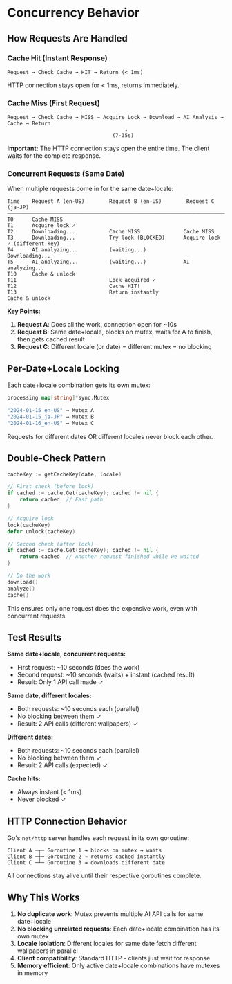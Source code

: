 # Concurrency Behavior

## How Requests Are Handled

### Cache Hit (Instant Response)
```
Request → Check Cache → HIT → Return (< 1ms)
```

HTTP connection stays open for < 1ms, returns immediately.

### Cache Miss (First Request)

```
Request → Check Cache → MISS → Acquire Lock → Download → AI Analysis → Cache → Return
                                      ↓
                                  (7-35s)
```

**Important:** The HTTP connection stays open the entire time. The client waits for the complete response.

### Concurrent Requests (Same Date)

When multiple requests come in for the same date+locale:

```
Time    Request A (en-US)        Request B (en-US)        Request C (ja-JP)
────────────────────────────────────────────────────────────────────────────────────
T0      Cache MISS
T1      Acquire lock ✓
T2      Downloading...           Cache MISS              Cache MISS
T3      Downloading...           Try lock (BLOCKED)      Acquire lock ✓ (different key)
T4      AI analyzing...          (waiting...)            Downloading...
T5      AI analyzing...          (waiting...)            AI analyzing...
T10     Cache & unlock
T11                              Lock acquired ✓
T12                              Cache HIT!
T13                              Return instantly                       Cache & unlock
```

**Key Points:**

1. **Request A**: Does all the work, connection open for ~10s
2. **Request B**: Same date+locale, blocks on mutex, waits for A to finish, then gets cached result
3. **Request C**: Different locale (or date) = different mutex = no blocking

## Per-Date+Locale Locking

Each date+locale combination gets its own mutex:

```go
processing map[string]*sync.Mutex

"2024-01-15_en-US" → Mutex A
"2024-01-15_ja-JP" → Mutex B
"2024-01-16_en-US" → Mutex C
```

Requests for different dates OR different locales never block each other.

## Double-Check Pattern

```go
cacheKey := getCacheKey(date, locale)

// First check (before lock)
if cached := cache.Get(cacheKey); cached != nil {
    return cached  // Fast path
}

// Acquire lock
lock(cacheKey)
defer unlock(cacheKey)

// Second check (after lock)
if cached := cache.Get(cacheKey); cached != nil {
    return cached  // Another request finished while we waited
}

// Do the work
download()
analyze()
cache()
```

This ensures only one request does the expensive work, even with concurrent requests.

## Test Results

**Same date+locale, concurrent requests:**
- First request: ~10 seconds (does the work)
- Second request: ~10 seconds (waits) + instant (cached result)
- Result: Only 1 API call made ✓

**Same date, different locales:**
- Both requests: ~10 seconds each (parallel)
- No blocking between them ✓
- Result: 2 API calls (different wallpapers) ✓

**Different dates:**
- Both requests: ~10 seconds each (parallel)
- No blocking between them ✓
- Result: 2 API calls (expected) ✓

**Cache hits:**
- Always instant (< 1ms)
- Never blocked ✓

## HTTP Connection Behavior

Go's `net/http` server handles each request in its own goroutine:

```
Client A ─┬─ Goroutine 1 → blocks on mutex → waits
Client B ─┼─ Goroutine 2 → returns cached instantly
Client C ─┴─ Goroutine 3 → downloads different date
```

All connections stay alive until their respective goroutines complete.

## Why This Works

1. **No duplicate work**: Mutex prevents multiple AI API calls for same date+locale
2. **No blocking unrelated requests**: Each date+locale combination has its own mutex
3. **Locale isolation**: Different locales for same date fetch different wallpapers in parallel
4. **Client compatibility**: Standard HTTP - clients just wait for response
5. **Memory efficient**: Only active date+locale combinations have mutexes in memory
